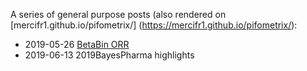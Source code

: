 A series of general purpose posts (also rendered on [mercifr1.github.io/pifometrix/] (https://mercifr1.github.io/pifometrix/):
- 2019-05-26 [BetaBin ORR](content/2019-05-26-BetaBinORR.pdf)
- 2019-06-13 2019BayesPharma highlights


